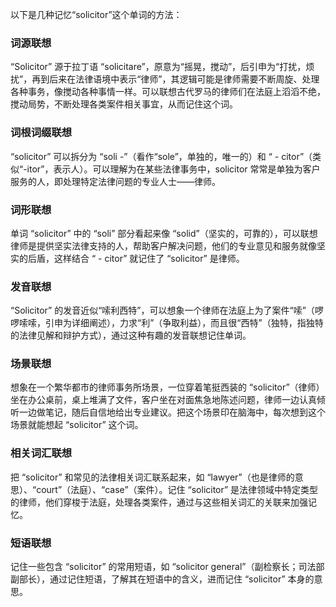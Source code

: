 以下是几种记忆“solicitor”这个单词的方法：

### 词源联想
“Solicitor” 源于拉丁语 “solicitare”，原意为“摇晃，搅动”，后引申为“打扰，烦扰”，再到后来在法律语境中表示“律师”，其逻辑可能是律师需要不断周旋、处理各种事务，像搅动各种事情一样。可以联想古代罗马的律师们在法庭上滔滔不绝，搅动局势，不断处理各类案件相关事宜，从而记住这个词。

### 词根词缀联想
“solicitor” 可以拆分为 “soli -”（看作“sole”，单独的，唯一的）和 “ - citor”（类似“-itor”，表示人）。可以理解为在某些法律事务中，solicitor 常常是单独为客户服务的人，即处理特定法律问题的专业人士——律师。 

### 词形联想
单词 “solicitor” 中的 “soli” 部分看起来像 “solid”（坚实的，可靠的），可以联想律师是提供坚实法律支持的人，帮助客户解决问题，他们的专业意见和服务就像坚实的后盾，这样结合 “ - citor” 就记住了 “solicitor” 是律师。

### 发音联想
“Solicitor” 的发音近似“嗦利西特”，可以想象一个律师在法庭上为了案件“嗦”（啰啰嗦嗦，引申为详细阐述），力求“利”（争取利益），而且很“西特”（独特，指独特的法律见解和辩护方式），通过这种有趣的发音联想记住单词。

### 场景联想
想象在一个繁华都市的律师事务所场景，一位穿着笔挺西装的 “solicitor”（律师）坐在办公桌前，桌上堆满了文件，客户坐在对面焦急地陈述问题，律师一边认真倾听一边做笔记，随后自信地给出专业建议。把这个场景印在脑海中，每次想到这个场景就能想起 “solicitor” 这个词。

### 相关词汇联想
把 “solicitor” 和常见的法律相关词汇联系起来，如 “lawyer”（也是律师的意思）、“court”（法庭）、“case”（案件）。记住 “solicitor” 是法律领域中特定类型的律师，他们穿梭于法庭，处理各类案件，通过与这些相关词汇的关联来加强记忆。

### 短语联想
记住一些包含 “solicitor” 的常用短语，如 “solicitor general”（副检察长；司法部副部长），通过记住短语，了解其在短语中的含义，进而记住 “solicitor” 本身的意思。 